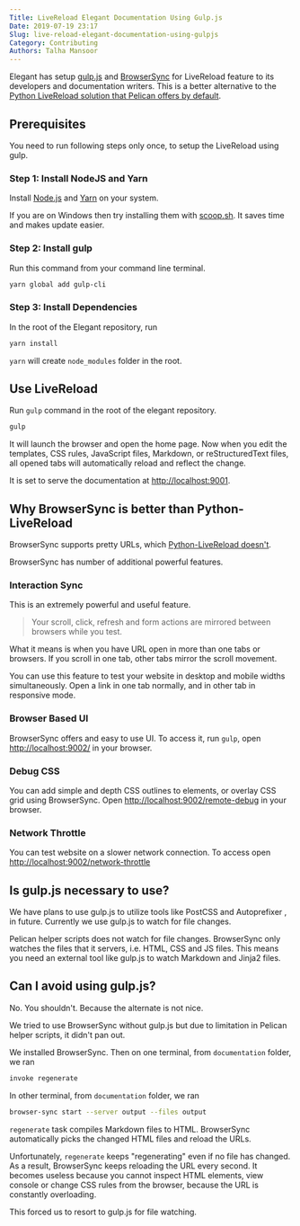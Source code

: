 ```yaml
---
Title: LiveReload Elegant Documentation Using Gulp.js
Date: 2019-07-19 23:17
Slug: live-reload-elegant-documentation-using-gulpjs
Category: Contributing
Authors: Talha Mansoor
---
```


Elegant has setup [gulp.js](https://gulpjs.com/) and [BrowserSync](https://www.browsersync.io/) for LiveReload feature to its developers and documentation writers. This is a better alternative to the [Python LiveReload solution that Pelican offers by default]({filename}./live-reload-python.md).

## Prerequisites

You need to run following steps only once, to setup the LiveReload using gulp.

### Step 1: Install NodeJS and Yarn <!-- yaspeller ignore -->

Install [Node.js](https://nodejs.org/en/download/) and [Yarn](https://yarnpkg.com/en/docs/install) on your system.

If you are on Windows then try installing them with [scoop.sh](https://scoop.sh/). It saves time and makes update easier.

### Step 2: Install gulp

Run this command from your command line terminal.

```bash
yarn global add gulp-cli
```

### Step 3: Install Dependencies

In the root of the Elegant repository, run

```bash
yarn install
```

`yarn` will create `node_modules` folder in the root.

## Use LiveReload

Run `gulp` command in the root of the elegant repository.

```bash
gulp
```

It will launch the browser and open the home page. Now when you edit the templates, CSS rules, JavaScript files, Markdown, or reStructuredText files, all opened tabs will automatically reload and reflect the change.

It is set to serve the documentation at <http://localhost:9001>.

## Why BrowserSync is better than Python-LiveReload

BrowserSync supports pretty URLs, which [Python-LiveReload doesn't]({filename}./live-reload-python.md#known-issue).

BrowserSync has number of additional powerful features.

### Interaction Sync

This is an extremely powerful and useful feature.

> Your scroll, click, refresh and form actions are mirrored between browsers while you test.

What it means is when you have URL open in more than one tabs or browsers. If you scroll in one tab, other tabs mirror the scroll movement.

You can use this feature to test your website in desktop and mobile widths simultaneously. Open a link in one tab normally, and in other tab in responsive mode.

### Browser Based UI

BrowserSync offers and easy to use UI. To access it, run `gulp`, open <http://localhost:9002/> in your browser.

### Debug CSS

You can add simple and depth CSS outlines to elements, or overlay CSS grid using BrowserSync. Open <http://localhost:9002/remote-debug> in your browser.

### Network Throttle

You can test website on a slower network connection. To access open <http://localhost:9002/network-throttle>

## Is gulp.js necessary to use?

We have plans to use gulp.js to utilize tools like
PostCSS <!-- yaspeller ignore -->
and
Autoprefixer <!-- yaspeller ignore -->
, in future. Currently we use gulp.js to watch for file changes.

Pelican helper scripts does not watch for file changes. BrowserSync only watches the files that it servers, i.e. HTML, CSS and JS files. This means you need an external tool like gulp.js to watch Markdown and Jinja2 files.

## Can I avoid using gulp.js?

No. You shouldn't. Because the alternate is not nice.

We tried to use BrowserSync without gulp.js but due to limitation in Pelican helper scripts, it didn't pan out.

We installed BrowserSync. Then on one terminal, from `documentation` folder, we ran

```bash
invoke regenerate
```

In other terminal, from `documentation` folder, we ran

```bash
browser-sync start --server output --files output
```

`regenerate` task compiles Markdown files to HTML. BrowserSync automatically picks the changed HTML files and reload the URLs.

Unfortunately, `regenerate` keeps "regenerating" even if no file has changed. As a result, BrowserSync keeps reloading the URL every second. It becomes useless because you cannot inspect HTML elements, view console or change CSS rules from the browser, because the URL is constantly overloading.

This forced us to resort to gulp.js for file watching.
